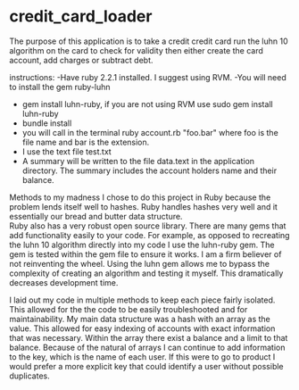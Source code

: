 # credit_card_loader
The purpose of this application is to take a credit credit card
run the luhn 10 algorithm on the card to check for validity
then either create the card account, add charges or subtract debt.

instructions:
-Have ruby 2.2.1 installed.  I suggest using RVM.
-You will need to install the gem ruby-luhn
  - gem install luhn-ruby, if you are not using RVM use sudo gem install luhn-ruby
  - bundle install
  - you will call in the terminal ruby account.rb "foo.bar" where foo is the file name and bar is the extension.
  - I use the text file test.txt
  - A summary will be written to the file data.text in the application directory.  The summary includes the account holders name and their balance.
  
Methods to my madness
I chose to do this project in Ruby because the problem lends itself well to hashes.
Ruby handles hashes very well and it essentially our bread and butter data structure.  
Ruby also has a very robust open source library.  There are many gems that add functionality
easily to your code.  For example, as opposed to recreating the luhn 10 algorithm directly
into my code I use the luhn-ruby gem.  The gem is tested within the gem file to ensure it works.
I am a firm believer of not reinventing the wheel.  Using the luhn gem allows me to bypass
the complexity of creating an algorithm and testing it myself.  This dramatically decreases
development time.  

I laid out my code in multiple methods to keep each piece fairly isolated.  This allowed for the
the code to be easily troubleshooted and for maintainability. My main data structure was a hash with an array as the value.
This allowed for easy indexing of accounts with exact information that was necessary.  Within the array there exist a balance
and a limit to that balance.  Because of the natural of arrays I can continue to add information to the key, which is the name of each user. If this were to go to product I would prefer a more explicit key that could identify a user without possible duplicates.  
